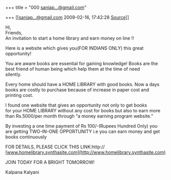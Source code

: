 +++
title = "000 saniap...@gmail.com"

+++
[[saniap...@gmail.com	2009-02-16, 17:42:28 [Source](https://groups.google.com/g/bvparishat/c/4jIF42FTj_U)]]



Hi,  
Friends,  
An invitation to start a home library and earn money on line !!  
  
Here is a website which gives you(FOR INDIANS ONLY) this great  
opportunity!  
  
You are aware books are essential for gaining knowledge! Books are the  
best friend of human being which help them at the time of need  
silently.  
  
Every home should have a HOME LIBRARY with good books. Now a days  
books are costly to purchase because of increase in paper cost and  
printing cost.  
  
I found one website that gives an opportunity not only to get books  
for your HOME LIBRARY without any cost for books but also to earn more  
than Rs.5000/per month through “a money earning program website.”  
  
By investing a one time payment of Rs 100/-(Rupees Hundred Only) you  
are getting TWO-IN-ONE OPPORTUNITY i.e you can earn money and get  
books continuously  
  
FOR DETAILS, PLEASE CLICK THIS LINK:http://  
[www.homelibrary.synthasite.com](http://www.homelibrary.synthasite.com)  
  
JOIN TODAY FOR A BRIGHT TOMORROW!  
  
Kalpana Kalyani

